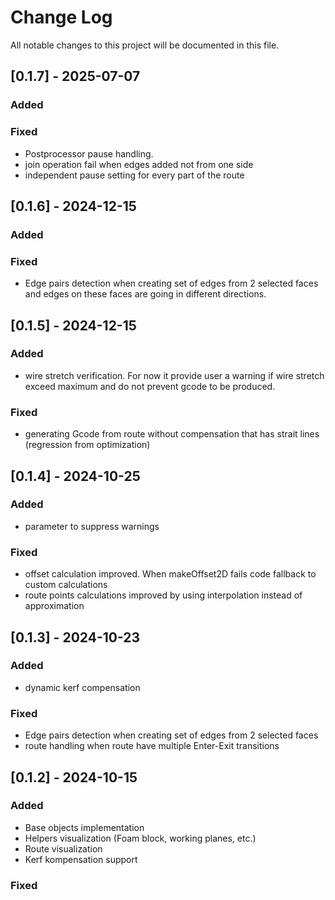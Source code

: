 
# Change Log
All notable changes to this project will be documented in this file.

## [0.1.7] - 2025-07-07
   
### Added

### Fixed 
- Postprocessor pause handling.
- join operation fail when edges added not from one side 
- independent pause setting for every part of the route 

## [0.1.6] - 2024-12-15
   
### Added

### Fixed 
- Edge pairs detection when creating set of edges from 2 selected faces and edges on these faces are going in different directions.

## [0.1.5] - 2024-12-15
   
### Added

- wire stretch verification. For now it provide user a warning if wire stretch exceed maximum and do not prevent gcode to be produced.

### Fixed 
- generating Gcode from route without compensation that has strait lines (regression from optimization)

## [0.1.4] - 2024-10-25
   
### Added
- parameter to suppress warnings

### Fixed 
- offset calculation improved. When makeOffset2D fails code fallback to custom calculations
- route points calculations improved by using interpolation instead of approximation

## [0.1.3] - 2024-10-23
   
### Added
- dynamic kerf compensation

### Fixed 
- Edge pairs detection when creating set of edges from 2 selected faces
- route handling when route have multiple Enter-Exit transitions
 
## [0.1.2] - 2024-10-15
 
### Added
- Base objects implementation
- Helpers visualization (Foam block, working planes, etc.)
- Route visualization
- Kerf kompensation support

### Fixed
 